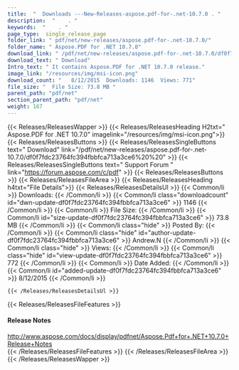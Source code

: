 ```yaml
---
title:  "  Downloads ---New-Releases-aspose.pdf-for-.net-10.7.0 . " 
description:  "    . " 
keywords:  "    . " 
page_type:  single_release_page
folder_link: " pdf/net/new-releases/aspose.pdf-for-.net-10.7.0/"
folder_name: " Aspose.PDF for .NET 10.7.0"
download_link: " /pdf/net/new-releases/aspose.pdf-for-.net-10.7.0/df0f7fdc23764fc394fbbfca713a3ce6"
download_text: " Download"
Intro_text: " It contains Aspose.PDF for .NET 10.7.0 release."
image_link: "/resources/img/msi-icon.png"
download_count: "   8/12/2015  Downloads: 1146  Views: 771"
file_size: "  File Size: 73.8 MB "
parent_path: "pdf/net"
section_parent_path: "pdf/net"
weight: 167 
---
```


{{< Releases/ReleasesWapper >}}
  {{< Releases/ReleasesHeading H2txt=" Aspose.PDF for .NET 10.7.0" imagelink="/resources/img/msi-icon.png">}}
  {{< Releases/ReleasesButtons >}}
    {{< Releases/ReleasesSingleButtons text=" Download" link="/pdf/net/new-releases/aspose.pdf-for-.net-10.7.0/df0f7fdc23764fc394fbbfca713a3ce6%20%20" >}}
    {{< Releases/ReleasesSingleButtons text=" Support Forum " link="https://forum.aspose.com/c/pdf" >}}
  {{< Releases/ReleasesButtons >}}
  {{< Releases/ReleasesFileArea >}}
    {{< Releases/ReleasesHeading h4txt="File Details">}}
    {{< Releases/ReleasesDetailsUl >}}
            {{< Common/li  >}} Downloads: {{< /Common/li >}} 
      {{< Common/li class="downloadcount" id="dwn-update-df0f7fdc23764fc394fbbfca713a3ce6" >}} 1146 {{< /Common/li >}} 
      {{< Common/li  >}} File Size: {{< /Common/li >}} 
      {{< Common/li id="size-update-df0f7fdc23764fc394fbbfca713a3ce6" >}} 73.8 MB {{< /Common/li >}} 
      {{< Common/li  class="hide" >}} Posted By: {{< /Common/li >}} 
      {{< Common/li class="hide" id="author-update-df0f7fdc23764fc394fbbfca713a3ce6" >}} Andrew.N {{< /Common/li >}} 
      {{< Common/li class="hide"  >}} Views: {{< /Common/li >}} 
      {{< Common/li class="hide" id="view-update-df0f7fdc23764fc394fbbfca713a3ce6" >}} 772 {{< /Common/li >}} 
      {{< Common/li  >}} Date Added: {{< /Common/li >}} 
      {{< Common/li id="added-update-df0f7fdc23764fc394fbbfca713a3ce6" >}} 8/12/2015 {{< /Common/li >}} 

    {{< /Releases/ReleasesDetailsUl >}}

  {{< Releases/ReleasesFileFeatures >}}
      <h4>Release Notes</h4><div><a href="http://www.aspose.com/docs/display/pdfnet/Aspose.Pdf+for+.NET+10.7.0+Release+Notes">http://www.aspose.com/docs/display/pdfnet/Aspose.Pdf+for+.NET+10.7.0+Release+Notes</a></div>
  {{< /Releases/ReleasesFileFeatures >}}
 {{< /Releases/ReleasesFileArea >}}
{{< /Releases/ReleasesWapper >}}


